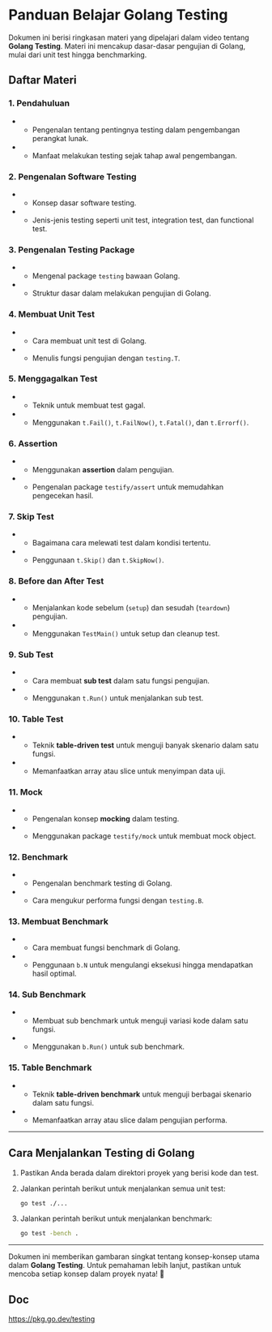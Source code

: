 # Panduan Belajar Golang Testing

Dokumen ini berisi ringkasan materi yang dipelajari dalam video tentang **Golang Testing**. Materi ini mencakup dasar-dasar pengujian di Golang, mulai dari unit test hingga benchmarking.

## Daftar Materi

### 1\. Pendahuluan

* *   Pengenalan tentang pentingnya testing dalam pengembangan perangkat lunak.
* *   Manfaat melakukan testing sejak tahap awal pengembangan.

### 2\. Pengenalan Software Testing

* *   Konsep dasar software testing.
* *   Jenis-jenis testing seperti unit test, integration test, dan functional test.

### 3\. Pengenalan Testing Package

* *   Mengenal package `testing` bawaan Golang.
* *   Struktur dasar dalam melakukan pengujian di Golang.

### 4\. Membuat Unit Test

* *   Cara membuat unit test di Golang.
* *   Menulis fungsi pengujian dengan `testing.T`.

### 5\. Menggagalkan Test

* *   Teknik untuk membuat test gagal.
* *   Menggunakan `t.Fail()`, `t.FailNow()`, `t.Fatal()`, dan `t.Errorf()`.

### 6\. Assertion

* *   Menggunakan **assertion** dalam pengujian.
* *   Pengenalan package `testify/assert` untuk memudahkan pengecekan hasil.

### 7\. Skip Test

* *   Bagaimana cara melewati test dalam kondisi tertentu.
* *   Penggunaan `t.Skip()` dan `t.SkipNow()`.

### 8\. Before dan After Test

* *   Menjalankan kode sebelum (`setup`) dan sesudah (`teardown`) pengujian.
* *   Menggunakan `TestMain()` untuk setup dan cleanup test.

### 9\. Sub Test

* *   Cara membuat **sub test** dalam satu fungsi pengujian.
* *   Menggunakan `t.Run()` untuk menjalankan sub test.

### 10\. Table Test

* *   Teknik **table-driven test** untuk menguji banyak skenario dalam satu fungsi.
* *   Memanfaatkan array atau slice untuk menyimpan data uji.

### 11\. Mock 

* *   Pengenalan konsep **mocking** dalam testing.
* *   Menggunakan package `testify/mock` untuk membuat mock object.

### 12\. Benchmark 

* *   Pengenalan benchmark testing di Golang.
* *   Cara mengukur performa fungsi dengan `testing.B`.

### 13\. Membuat Benchmark 

* *   Cara membuat fungsi benchmark di Golang.
* *   Penggunaan `b.N` untuk mengulangi eksekusi hingga mendapatkan hasil optimal.

### 14\. Sub Benchmark 

* *   Membuat sub benchmark untuk menguji variasi kode dalam satu fungsi.
* *   Menggunakan `b.Run()` untuk sub benchmark.

### 15\. Table Benchmark 

* *   Teknik **table-driven benchmark** untuk menguji berbagai skenario dalam satu fungsi.
* *   Memanfaatkan array atau slice dalam pengujian performa.

* * *

## Cara Menjalankan Testing di Golang

1.  Pastikan Anda berada dalam direktori proyek yang berisi kode dan test.
2.  Jalankan perintah berikut untuk menjalankan semua unit test:
    
    ```sh
    go test ./...
    ```
    
3.  Jalankan perintah berikut untuk menjalankan benchmark:
    
    ```sh
    go test -bench .
    ```
    

* * *

Dokumen ini memberikan gambaran singkat tentang konsep-konsep utama dalam **Golang Testing**. Untuk pemahaman lebih lanjut, pastikan untuk mencoba setiap konsep dalam proyek nyata! 🚀

## Doc
https://pkg.go.dev/testing